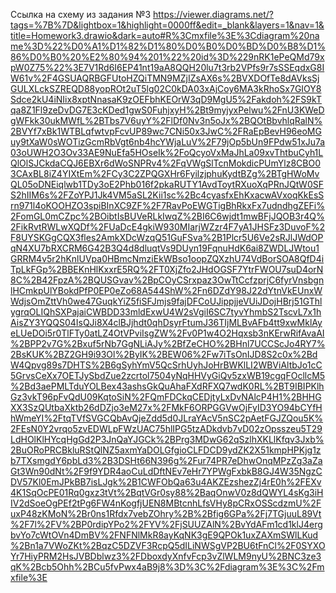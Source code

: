 Ссылка на схему из задания №3 
https://viewer.diagrams.net/?tags=%7B%7D&lightbox=1&highlight=0000ff&edit=_blank&layers=1&nav=1&title=Homework3.drawio&dark=auto#R%3Cmxfile%3E%3Cdiagram%20name%3D%22%D0%A1%D1%82%D1%80%D0%B0%D0%BD%D0%B8%D1%86%D0%B0%20%E2%80%94%201%22%20id%3D%229nRK1ePeQMd79xpW0Z75%22%3E7V1Rd6I6EP41nt19aA8QQH20lu7t3rb2VPfs9r7sSSEqdxG8IW61v%2F4GSUAQRBGFUtoHZQiTMN9MZjIZsAX6s%2BVXDOfTe8dAVksSjGULXLckSZREQD88yopROt2uT5lg02C0kDA03xAjCoy6MA3kRhoSx7GIOY8Sdce2kU4iNIix8xptNnasaK9zOEFbhKEOrW3qD9MgU5%2Fakdoh%2FS9kTqa8Z1Fl9zeDvDG7E3cKDed1gwS0FuhjxyH%2Bt9myjyxPelwu%2FnU3KWeDgWFkk30ukMWfL%2BTbs7V6uyY%2FlDf0Nv3n5oJx%2BQOtBbvhlqRalN%2BVYf7xBk1WTBLqfwtvpFcvUP89wc7CNi50x3JwC%2FRaEpBevH96eoMGuy9tXaW0sWOTizGcmRbVgt6nb4hcYWjaLuV%2F79jOp5bUn9FPdw51xJu7a03oUWH2O3Ov33AE9NuEfa5HOseIk%2FoQcyoVxMaJhLa09xvThtbuCyh1LQlOlSJCkdaCQJ6EBXr6dWoSNPRv4%2FqVWgSlTcnMokdicPUmYlz8CBO03CAxBL8iZ4YIXtEm%2FCy3C2ZPQGXHr6FyilzjphuKydtBZg%2BTgHWoMvQL05oDNEiqlwb1TDy3oE2Phb016f2pkaRUTY1AvdToytRXuoXqPRnJQtW0SFS2hIIM6s%2FZoYPJ1Jk4VM5aSL2Kii1sc%2Bc4cyasfxEhKxacwAVxoqKkEsSrn971l4oKOOHZO3spiBInXC9ZF%2F7RavPoEWGTigBhRkxFx7udndhgZEFi%2FomGL0mCZpc%2BOibtIsBUVeRLkIwqZ%2BI6C6wjdt1mwBFjJQOB3r4Q%2FikRvtRWLwXQDf%2FUaDcE4gkiW930MIarjWZzr4F7yA1JHSFz3DuvoF%2F8UYSKGgCQX3fles2AmkXDcWzqQ51GuFSva%2B1Plcr5U6Ve2sRJlJWdOPqN4XU7bRXCRM6G42B3Q4d8dluqtVs9DUyn19FqnuHdK6ai8ZWDLJWtou1GRRM4v5r2hKnlUVpa0HBmcNmziEkWBso1oopZQXzhU74VdBorSOA8QfD4iTpLkFGp%2BBEKnHlKxxrE5RQ%2FT0XjZfo2JHdOGSF7YtrFWOU7suD4orN8C%2B42FpzA%2BQUSGvav%2BpCOyCSrxpaz3OwTtCcfzprjC6fyrVnsbgnlHCmkpUlYBokdPfP0EP0eZo68A544ShW%2Fn6DZdY98J22dYtnVkEUnxWWdjsOmZttVh0we47GuqkYiZ5fiSFJmjs9fajDFCoUJippjjeVUiJDojHBrj51GThlygrqOLIQhSXPajaiCWBDD33mldExwU4W2sVgiI6SC7tyvYhmbS2TscvL7x1hAisZY3YQQS04IsQJi8X4clBJjhdt0qhDsyrFtumJ36TIjMLBvAFb4tt9xwMklAyeLUeDOi5r0TlFTy0atLZ4OtVPviIsgZW%2Fv0P1w4O2Hqxsb3nKErwRifAvaAI%2BPP2v7G%2Bxuf5rNb7GgNLiAJy%2BfZeCHO%2BHnl7UCCScJo4RY7%2BsKUK%2BZ2GH9i93Ol%2ByIK%2BEW06%2Fw7iTsOnIJD8S2c0x%2BdW4Qpvg89s7DHTS%2B6gSyhYmV5QcSrhUyhJoHrBWKlLI2WBViAltbJo1cC5GrvsCeXx7OETJySbdZue2zcrtol7504yNqHHVyGiQv5zxWB19cgqFOcllcM5%2Bd3aePMLTduYOLBex43ashsGkQuAhaFXdRFXQ7wdK0RL%2BT9IBIPKlhGz3vkT96pFvQdU09KqtoSiN%2FQmFDCkqCEDjtyLxDvNAlcP4H1%2BHHGXX3SzQUtbaXktb26dDZjo3eM27x%2FMkF6ORPGGVwOjFyID3YO94bCYfHhWmeYI%2FtqTVfSVGCQbAvQjeZdd5d0JLraYAcV5nSC2pAetFGJZQou5K%2FEsN0Y2vrqo5zvEDWLpFWzUAC75hlIPG5tzADkdvb7vD02zOpsszeu5T29LdHOlKlHYcqHgGd2P3JnQaYJGCk%2BPrg3MDwG62qSzlhXKLlKfqv3Jxb%2BuORoPRCBkluRStQlNZ5axmYaDOLGfgioCLFDCD9ydZK2X51kmpHPKjg1zb7TXsmgdY6pbLd3%2B3DSHt66N396g%2Fur74PR7eDhwOnqMPzZg3aZaGt3Wn90dNt%2F9f9YDR4aoCuLdDftNEv7eHr7YPWgFxbkB8GJ4W35NgzCDV57Kl0EmJPkBB7isLJgk%2B1CWFObQa63u4AKZEzshezZj4rE0h%2FEXv4K1SqOcPE01Rq0gxz3tVt%2BqtVGr0sy88%2BaqOnwV0z8dQWYL4sKg3iHIV2dSoeOgPEf2tPg6FW4nKogfjUEN8MBtcnhLfsVHy8pCRxOSScdzmU%2FuxP48zKMoN%2Br0ns1Rfdx7vebZOhry%2B%2Bfig6GPa%2Fj7TGjuuL89Vt%2F7l%2FV%2BP0rdipYPo2%2FYV%2FjSUUZAlN%2BvYdAFm1cd1klJ4ergbvYo7cWtOVn4DmBV%2FNFNlMkR8ayKqNK3gE9QPOk1uxZAXmSWlLKud%2Bn1a7VWoZKt%2BqzC5DZVF3RcpQ5dILiNWSgVP2BU6tFnCl%2F0SYXOYr7HiyPRM2HsJVBDblwz3%2FDboxdyXnfvFcp3vZlWLM9nyU%2BNC3ze3qK%2Bcb5Ohh%2BCu5fvPwx4aB9j8%3D%3C%2Fdiagram%3E%3C%2Fmxfile%3E
